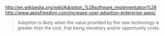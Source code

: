 
http://en.wikipedia.org/wiki/Adoption_%28software_implementation%29
http://www.appsfreedom.com/increase-user-adoption-enterprise-apps/

> Adoption is likely when the value provided by the new technology is greater than the cost, that being monetary and/or opportunity costs.

